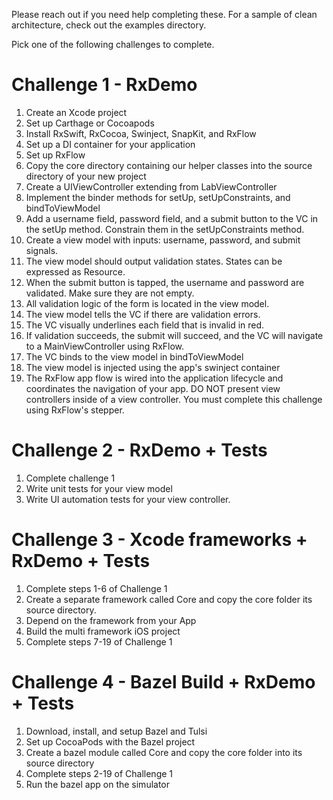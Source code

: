 Please reach out if you need help completing these. For a sample of clean architecture, check out the examples directory.

Pick one of the following challenges to complete.

# Challenge 1 - RxDemo
1. Create an Xcode project
2. Set up Carthage or Cocoapods
3. Install RxSwift, RxCocoa, Swinject, SnapKit, and RxFlow
4. Set up a DI container for your application
5. Set up RxFlow
6. Copy the core directory containing our helper classes into the source directory of your new project
7. Create a UIViewController extending from LabViewController
8. Implement the binder methods for setUp, setUpConstraints, and bindToViewModel
9. Add a username field, password field, and a submit button to the VC in the setUp method. Constrain them in the setUpConstraints method.
10. Create a view model with inputs: username, password, and submit signals.
11. The view model should output validation states. States can be expressed as Resource<Void>.
12. When the submit button is tapped, the username and password are validated. Make sure they are not empty.
13. All validation logic of the form is located in the view model.
14. The view model tells the VC if there are validation errors.
15. The VC visually underlines each field that is invalid in red.
16. If validation succeeds, the submit will succeed, and the VC will navigate to a MainViewController using RxFlow.
17. The VC binds to the view model in bindToViewModel
18. The view model is injected using the app's swinject container
19. The RxFlow app flow is wired into the application lifecycle and coordinates the navigation of your app. DO NOT present view controllers inside of a view controller. You must complete this challenge using RxFlow's stepper.

# Challenge 2 - RxDemo + Tests
1. Complete challenge 1
2. Write unit tests for your view model
3. Write UI automation tests for your view controller.

# Challenge 3 - Xcode frameworks + RxDemo + Tests
1. Complete steps 1-6 of Challenge 1
2. Create a separate framework called Core and copy the core folder its source directory.
3. Depend on the framework from your App
4. Build the multi framework iOS project
5. Complete steps 7-19 of Challenge 1

# Challenge 4 - Bazel Build + RxDemo + Tests
1. Download, install, and setup Bazel and Tulsi
2. Set up CocoaPods with the Bazel project
3. Create a bazel module called Core and copy the core folder into its source directory
4. Complete steps 2-19 of Challenge 1
5. Run the bazel app on the simulator
